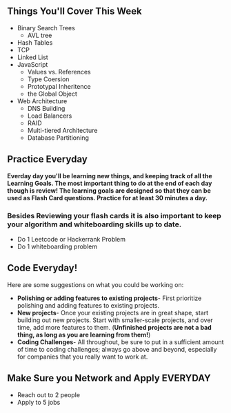 ## Things You'll Cover This Week
  - Binary Search Trees
    - AVL tree
  - Hash Tables
  - TCP
  - Linked List
  - JavaScript
    - Values vs. References
    - Type Coersion
    - Prototypal Inheritence
    - the Global Object
  - Web Architecture
    - DNS Building
    - Load Balancers
    - RAID
    - Multi-tiered Architecture
    - Database Partitioning

## Practice Everyday

**Everday day you'll be learning new things, and keeping track of all the Learning Goals. The most important thing to do at the end of each day though is review! The learning goals are designed so that they can be used as Flash Card questions. Practice for at least 30 minutes a day.**

### Besides Reviewing your flash cards it is also important to keep your algorithm and whiteboarding skills up to date. 
* Do 1 Leetcode or Hackerrank Problem
* Do 1 whiteboarding problem

## Code Everyday!

Here are some suggestions on what you could be working on:

* **Polishing or adding features to existing projects**- First prioritize polishing and adding features to existing projects.
* **New projects**- Once your existing projects are in great shape, start building out new projects. Start with smaller-scale projects, and over time, add more features to them. (**Unfinished projects are not a bad thing, as long as you are learning from them!**)
* **Coding Challenges**- All throughout, be sure to put in a sufficient amount of time to coding challenges; always go above and beyond, especially for companies that you really want to work at.

## Make Sure you Network and Apply EVERYDAY

* Reach out to 2 people
* Apply to 5 jobs